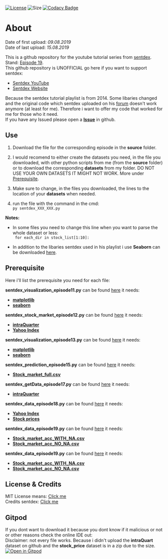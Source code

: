 [![License](https://img.shields.io/github/license/LuposX/sentdex_fixed_market_stock)](LICENSE) 
![Size](https://img.shields.io/github/repo-size/LuposX/sentdex_fixed_market_stock)
[![Codacy Badge](https://api.codacy.com/project/badge/Grade/7d14e2763577432b9afcbe1efffd4d52)](https://www.codacy.com/app/LuposX/sentdex_fixed_market_stock?utm_source=github.com&amp;utm_medium=referral&amp;utm_content=LuposX/sentdex_fixed_market_stock&amp;utm_campaign=Badge_Grade)

# About

Date of first upload: *09.08.2019*  
Date of last upload: *15.08.2019*
  
This is a github repository for the youtube tutorial series from [sentdex](https://youtu.be/URTZ2jKCgBc). Stand: [Episode 19](https://www.youtube.com/watch?v=1dk9NO2M41E&list=PLQVvvaa0QuDd0flgGphKCej-9jp-QdzZ3&index=19).   
This github repository is UNOFFICIAL
go here if you want to support sentdex:  
-   [Sentdex YouTube](https://www.youtube.com/user/sentdex/)     
-   [Sentdex Website](https://pythonprogramming.net/)    

Because the sentdex tutorial playlist is from 2014. Some libaries changed and the original code which sentdex uploaded on his [forum](https://pythonprogramming.net/) doesn't work anymore (at least for me). Therefore i want to offer my code that worked for me for those who 
it need.   
If you have any Issued please open a **[Issue](https://github.com/LuposX/sentdex_fixed_market_stock/issues/new)** in github. 
   
## Use

1.  Download the file for the corresponding episode in the **source** folder.

2.  I would recomend to either create the datasets you need, in the file you downloaded, with other python scripts from me (from the **source** folder) or to download the corresponding **datasets** from my folder. DO NOT USE YOUR OWN DATASETS IT MIGHT NOT WORK.
More under [Prerequisite](#Prerequisite). 

3.  Make sure to change, in the files you downloaded, the lines to the location of your **datasets** when needed. 

4.  run the file with the command in the cmd:    
``` py sentdex_XXX_XXX.py ```      
   
**Notes:**     
-   In some files you need to change this line when you want to parse the whole dataset or less:      
``` for each_dir in stock_list[1:10]:```  

-   In addition to the libaries sentdex used in his playlist i use **Seaborn** can be downloaded [here](https://seaborn.pydata.org/installing.html).    
  
    
## Prerequisite 

Here i'll list the prerequisite you need for each file:   
  
**sentdex_visualization_episode11.py** can be found [here](https://github.com/LuposX/sentdex_fixed_market_stock/blob/master/source/sentdex_visualization_episode11.py) it needs:     
-   **[matplotlib](https://matplotlib.org/)**  
-   **[seaborn](https://seaborn.pydata.org/installing.html)**   
  
**sentdex_stock_market_episode12.py** can be found [here](https://github.com/LuposX/sentdex_fixed_market_stock/blob/master/source/sentdex_stock_market_episode12.py) it needs:    
-   **[intraQuarter](https://pythonprogramming.net/downloads/intraQuarter.zip/)**    
-   **[Yahoo Index](https://github.com/LuposX/sentdex_fixed_market_stock/blob/master/datasets/YAHOO_INDEX_GSPC.csv)**   
  
**sentdex_visualization_episode13.py** can be found [here](https://github.com/LuposX/sentdex_fixed_market_stock/blob/master/source/sentdex_visualization_episode13.py) it needs:    
-   **[matplotlib](https://matplotlib.org/)**  
-   **[seaborn](https://seaborn.pydata.org/installing.html)**  
  
**sentdex_prediction_episode15.py** can be found [here](https://github.com/LuposX/sentdex_fixed_market_stock/blob/master/source/sentdex_prediction_episode15.py) it needs:       
-   **[Stock_market_full.csv](https://github.com/LuposX/sentdex_fixed_market_stock/blob/master/datasets/Stock_market_full.csv)**      
  
**sentdex_getData_episode17.py** can be found [here](https://github.com/LuposX/sentdex_fixed_market_stock/blob/master/source/sentdex_getData_episode17.py) it needs:     
-   **[intraQuarter](https://pythonprogramming.net/downloads/intraQuarter.zip/)**     
  
**sentdex_data_episode18.py** can be found [here](https://github.com/LuposX/sentdex_fixed_market_stock/blob/master/source/sentdex_data_episode18.py) it needs:   
-   **[Yahoo Index](https://github.com/LuposX/sentdex_fixed_market_stock/blob/master/datasets/YAHOO_INDEX_GSPC.csv)**   
-   **[Stock prices](https://github.com/LuposX/sentdex_fixed_market_stock/blob/master/datasets/stock_prices.zip)**  

**sentdex_data_episode19.py** can be found [here](https://github.com/LuposX/sentdex_fixed_market_stock/blob/test/source/sentdex_prediction_episode19.py) it needs:   
-   **[Stock_market_acc_WITH_NA.csv](https://github.com/LuposX/sentdex_fixed_market_stock/blob/master/datasets/Stock_market_acc_WITH_NA.csv)**    
-   **[Stock_market_acc_NO_NA.csv](https://github.com/LuposX/sentdex_fixed_market_stock/blob/master/datasets/Stock_market_acc_NO_NA.csv)**     

**sentdex_data_episode19.py** can be found [here](https://github.com/LuposX/sentdex_fixed_market_stock/blob/episode_20/source/sentdex_profit_episode20.py) it needs:   
-   **[Stock_market_acc_WITH_NA.csv](https://github.com/LuposX/sentdex_fixed_market_stock/blob/master/datasets/Stock_market_acc_WITH_NA.csv)**    
-   **[Stock_market_acc_NO_NA.csv](https://github.com/LuposX/sentdex_fixed_market_stock/blob/master/datasets/Stock_market_acc_NO_NA.csv)**    
  
## License & Credits

MIT License means: [Click me](https://choosealicense.com/licenses/mit/)   
Credits sentdex: [Click me](https://www.youtube.com/user/sentdex/)  

## Gitpod

If you dont want to download it because you dont know if it malicious or not or other reasons check the online IDE out:  
Disclaimer: not every file works. Because i didn't upload the **intraQuart** dataset on github and the **stock_price** dataset is in a zip due to the size.  
[![Open in Gitpod](https://gitpod.io/button/open-in-gitpod.svg)](https://gitpod.io/#https://github.com/LuposX/sentdex_fixed_market_stock/source)  
